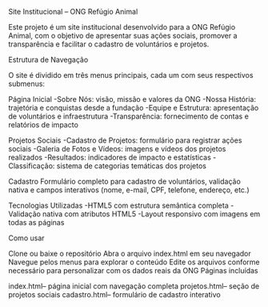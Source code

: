 Site Institucional – ONG Refúgio Animal

Este projeto é um site institucional desenvolvido para a ONG Refúgio Animal, com o objetivo de apresentar suas ações sociais, promover a transparência e facilitar o cadastro de voluntários e projetos.

Estrutura de Navegação

O site é dividido em três menus principais, cada um com seus respectivos submenus:

Página Inicial 
-Sobre Nós: visão, missão e valores da ONG 
-Nossa História: trajetória e conquistas desde a fundação 
-Equipe e Estrutura: apresentação de voluntários e infraestrutura 
-Transparência: fornecimento de contas e relatórios de impacto

Projetos Sociais 
-Cadastro de Projetos: formulário para registrar ações sociais 
-Galeria de Fotos e Vídeos: imagens e vídeos dos projetos realizados 
-Resultados: indicadores de impacto e estatísticas 
-Classificação: sistema de categorias temáticas dos projetos

Cadastro 
Formulário completo para cadastro de voluntários, validação nativa e campos interativos (nome, e-mail, CPF, telefone, endereço, etc.)

Tecnologias Utilizadas 
-HTML5 com estrutura semântica completa 
-Validação nativa com atributos HTML5 
-Layout responsivo com imagens em todas as páginas

Como usar

Clone ou baixe o repositório
Abra o arquivo index.html em seu navegador
Navegue pelos menus para explorar o conteúdo
Edite os arquivos conforme necessário para personalizar com os dados reais da ONG
Páginas incluídas

index.html– página inicial com navegação completa
projetos.html– seção de projetos sociais
cadastro.html– formulário de cadastro interativo
